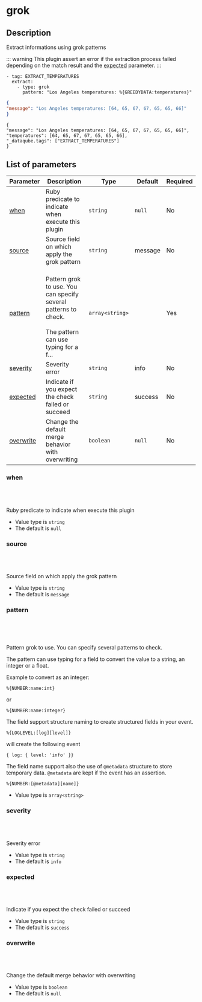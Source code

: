# grok <Badge type='tip' text='community' vertical='top' />

## Description

Extract informations using grok patterns


::: warning
This plugin assert an error if the extraction process failed depending on the match result and the [expected](#expected) parameter.
:::

<CodeGroup>
<CodeGroupItem title='CONFIG'>

```yaml{3-4}
- tag: EXTRACT_TEMPERATURES
  extract:
    - type: grok
      pattern: "Los Angeles temperatures: %{GREEDYDATA:temperatures}"
```

</CodeGroupItem>
<CodeGroupItem title='EVENT'>

```json
{
"message": "Los Angeles temperatures: [64, 65, 67, 67, 65, 65, 66]"
}
```

</CodeGroupItem>
<CodeGroupItem title='OUTPUT'>

```json{3}
{
"message": "Los Angeles temperatures: [64, 65, 67, 67, 65, 65, 66]",
"temperatures": [64, 65, 67, 67, 65, 65, 66],
"_dataqube.tags": ["EXTRACT_TEMPERATURES"]
}
```

</CodeGroupItem>
</CodeGroup>


## List of parameters

| Parameter | Description | Type | Default | Required |
|---|---|---|---|---|
| [when](#when) | Ruby predicate to indicate when execute this plugin | <code>string</code> | `null` | No |
| [source](#source) | Source field on which apply the grok pattern | <code>string</code> | message | No |
| [pattern](#pattern) | <br/>Pattern grok to use. You can specify several patterns to check.<br/><br/>The pattern can use typing for a f... | <code>array&lt;string&gt;</code> |  | Yes |
| [severity](#severity) | Severity error | <code>string</code> | info | No |
| [expected](#expected) | Indicate if you expect the check failed or succeed | <code>string</code> | success | No |
| [overwrite](#overwrite) | Change the default merge behavior with overwriting | <code>boolean</code> | `null` | No |

### when

<br/>
<Badge type='warning' text='optional' vertical='bottom' />
<br/><br/>
Ruby predicate to indicate when execute this plugin

- Value type is <code>string</code>
- The default is `null`

### source

<br/>
<Badge type='warning' text='optional' vertical='bottom' />
<br/><br/>
Source field on which apply the grok pattern

- Value type is <code>string</code>
- The default is `message`

### pattern

<br/>
<Badge type='tip' text='required' vertical='bottom' />
<br/><br/>

Pattern grok to use. You can specify several patterns to check.

The pattern can use typing for a field to convert the value to a string, an integer or a float.

Example to convert as an integer:

`%{NUMBER:name:int}`

or

`%{NUMBER:name:integer}`

The field support structure naming to create structured fields in your event.

`%{LOGLEVEL:[log][level]}`

will create the following event

`{ log: { level: 'info' }}`

The field name support also the use of `@metadata` structure to store temporary data.
`@metadata` are kept if the event has an assertion.

`%{NUMBER:[@metadata][name]}`
        

- Value type is <code>array&lt;string&gt;</code>

### severity

<br/>
<Badge type='warning' text='optional' vertical='bottom' />
<br/><br/>
Severity error

- Value type is <code>string</code>
- The default is `info`

### expected

<br/>
<Badge type='warning' text='optional' vertical='bottom' />
<br/><br/>
Indicate if you expect the check failed or succeed

- Value type is <code>string</code>
- The default is `success`

### overwrite

<br/>
<Badge type='warning' text='optional' vertical='bottom' />
<br/><br/>
Change the default merge behavior with overwriting

- Value type is <code>boolean</code>
- The default is `null`

